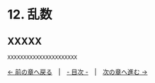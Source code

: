 ﻿# 12. 乱数

## XXXXX

```cpp
XXXXXXXXXXXXXXXXXXXXXX
```

[← 前の章へ戻る](Geometry2D.md)　|　[- 目次 -](Index.md)　|　[次の章へ進む →](Dialog.md)
